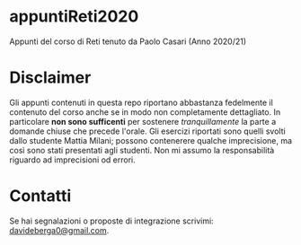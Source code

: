# appuntiReti2020
Appunti del corso di Reti tenuto da Paolo Casari (Anno 2020/21)

# Disclaimer

Gli appunti contenuti in questa repo riportano abbastanza fedelmente il contenuto del corso anche se in modo non completamente dettagliato. In particolare **non sono sufficenti** per sostenere *tranquillamente* la parte a domande chiuse che precede l'orale. Gli esercizi riportati sono quelli svolti dallo studente Mattia Milani; possono contenerere qualche imprecisione, ma così sono stati presentati agli studenti. Non mi assumo la responsabilità riguardo ad imprecisioni od errori.

# Contatti
Se hai segnalazioni o proposte di integrazione scrivimi: davideberga0@gmail.com.
